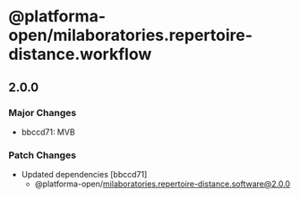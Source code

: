 # @platforma-open/milaboratories.repertoire-distance.workflow

## 2.0.0

### Major Changes

- bbccd71: MVB

### Patch Changes

- Updated dependencies [bbccd71]
  - @platforma-open/milaboratories.repertoire-distance.software@2.0.0

